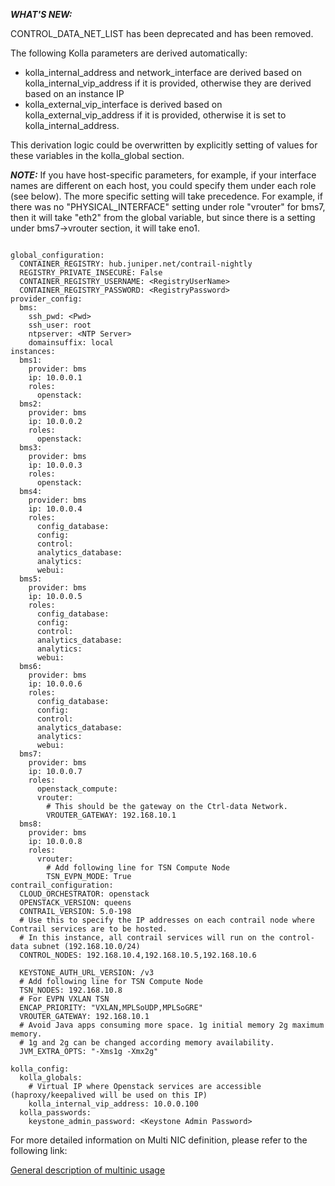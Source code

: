 _**WHAT'S NEW:**_

CONTROL_DATA_NET_LIST has been deprecated and has been removed.

The following Kolla parameters are derived automatically:
  - kolla_internal_address and network_interface are derived based on kolla_internal_vip_address if it is provided, otherwise they are derived based on an instance IP  
  - kolla_external_vip_interface  is derived based on kolla_external_vip_address if it is provided, otherwise it is set to kolla_internal_address.

This derivation logic could be overwritten by explicitly setting of values for these variables in the kolla_global section. 

_**NOTE:**_ If you have host-specific parameters, for example, if your interface names are different on each host, you could specify them under each role (see below). The more specific setting will take precedence. For example, if there was no "PHYSICAL_INTERFACE" setting under role "vrouter" for bms7, then it will take "eth2" from the global variable, but since there is a setting under bms7->vrouter section, it will take eno1.


```

global_configuration:
  CONTAINER_REGISTRY: hub.juniper.net/contrail-nightly
  REGISTRY_PRIVATE_INSECURE: False
  CONTAINER_REGISTRY_USERNAME: <RegistryUserName>
  CONTAINER_REGISTRY_PASSWORD: <RegistryPassword>
provider_config:
  bms:
    ssh_pwd: <Pwd>
    ssh_user: root
    ntpserver: <NTP Server>
    domainsuffix: local
instances:
  bms1:
    provider: bms
    ip: 10.0.0.1
    roles:
      openstack:
  bms2:
    provider: bms
    ip: 10.0.0.2
    roles:
      openstack:
  bms3:
    provider: bms
    ip: 10.0.0.3
    roles:
      openstack:
  bms4:
    provider: bms
    ip: 10.0.0.4
    roles:
      config_database:
      config:
      control:
      analytics_database:
      analytics:
      webui:
  bms5:
    provider: bms
    ip: 10.0.0.5
    roles:
      config_database:
      config:
      control:
      analytics_database:
      analytics:
      webui:
  bms6:
    provider: bms
    ip: 10.0.0.6
    roles:
      config_database:
      config:
      control:
      analytics_database:
      analytics:
      webui:
  bms7:
    provider: bms
    ip: 10.0.0.7
    roles:
      openstack_compute:
      vrouter:
        # This should be the gateway on the Ctrl-data Network.
        VROUTER_GATEWAY: 192.168.10.1
  bms8:
    provider: bms
    ip: 10.0.0.8
    roles:
      vrouter:
        # Add following line for TSN Compute Node
        TSN_EVPN_MODE: True
contrail_configuration:
  CLOUD_ORCHESTRATOR: openstack
  OPENSTACK_VERSION: queens
  CONTRAIL_VERSION: 5.0-198
  # Use this to specify the IP addresses on each contrail node where Contrail services are to be hosted.
  # In this instance, all contrail services will run on the control-data subnet (192.168.10.0/24)
  CONTROL_NODES: 192.168.10.4,192.168.10.5,192.168.10.6

  KEYSTONE_AUTH_URL_VERSION: /v3
  # Add following line for TSN Compute Node
  TSN_NODES: 192.168.10.8
  # For EVPN VXLAN TSN
  ENCAP_PRIORITY: "VXLAN,MPLSoUDP,MPLSoGRE"
  VROUTER_GATEWAY: 192.168.10.1
  # Avoid Java apps consuming more space. 1g initial memory 2g maximum memory.
  # 1g and 2g can be changed according memory availability.
  JVM_EXTRA_OPTS: "-Xms1g -Xmx2g"

kolla_config:
  kolla_globals:
    # Virtual IP where Openstack services are accessible (haproxy/keepalived will be used on this IP)
    kolla_internal_vip_address: 10.0.0.100
  kolla_passwords:
    keystone_admin_password: <Keystone Admin Password>
```

For more detailed information on Multi NIC definition, please refer to the following link:

[General description of multinic usage](https://github.com/Juniper/contrail-ansible-deployer/wiki/Contrail%27s-multi-interface-setup-in-general)
